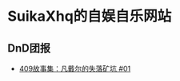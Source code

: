 # SuikaXhq的自娱自乐网站

## DnD团报
- [409故事集：凡戴尔的失落矿坑 #01](https://suikaxhq.github.io/DnD_log/20220508.html)